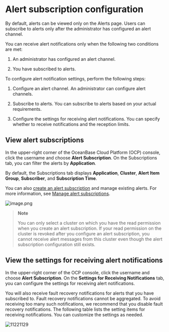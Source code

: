 # Alert subscription configuration

By default, alerts can be viewed only on the Alerts page. Users can subscribe to alerts only after the administrator has configured an alert channel.

You can receive alert notifications only when the following two conditions are met:

1. An administrator has configured an alert channel.

2. You have subscribed to alerts.

To configure alert notification settings, perform the following steps:

1. Configure an alert channel. An administrator can configure alert channels.

2. Subscribe to alerts. You can subscribe to alerts based on your actual requirements.

3. Configure the settings for receiving alert notifications. You can specify whether to receive notifications and the reception limits.

## View alert subscriptions

In the upper-right corner of the OceanBase Cloud Platform (OCP) console, click the username and choose **Alert Subscription**. On the Subscriptions tab, you can filter the alerts by **Application**.

By default, the Subscriptions tab displays **Application**, **Cluster**, **Alert Item Group**, **Subscriber**, and **Subscription Time**.

You can also [create an alert subscription](../../10.alert-management/20.new-alarm-notification.md) and manage existing alerts. For more information, see [Manage alert subscriptions](../../10.alert-management/21.manage-alert-subscriptions.md).

![image.png](https://obbusiness-private.oss-cn-shanghai.aliyuncs.com/doc/img/ocp/%E8%AE%A2%E9%98%85%E5%88%97%E8%A1%A82.png)

> **Note**
>
> You can only select a cluster on which you have the read permission when you create an alert subscription. If your read permission on the cluster is revoked after you configure an alert subscription, you cannot receive alert messages from this cluster even though the alert subscription configuration still exists.

## View the settings for receiving alert notifications

In the upper-right corner of the OCP console, click the username and choose **Alert Subscription**. On the **Settings for Receiving Notifications** tab, you can configure the settings for receiving alert notifications.

You will also receive fault recovery notifications for alerts that you have subscribed to. Fault recovery notifications cannot be aggregated. To avoid receiving too many such notifications, we recommend that you disable fault recovery notifications. The following table lists the setting items for receiving notifications. You can customize the settings as needed.

![11221129](https://obbusiness-private.oss-cn-shanghai.aliyuncs.com/doc/img/ocp/%E4%B8%AA%E4%BA%BA%E6%8E%A5%E5%8F%97%E8%AE%BE%E7%BD%AE2.png)
